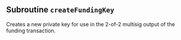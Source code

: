 ## Subroutine `createFundingKey`

Creates a new private key for use in the 2-of-2 multisig output of the funding transaction.
